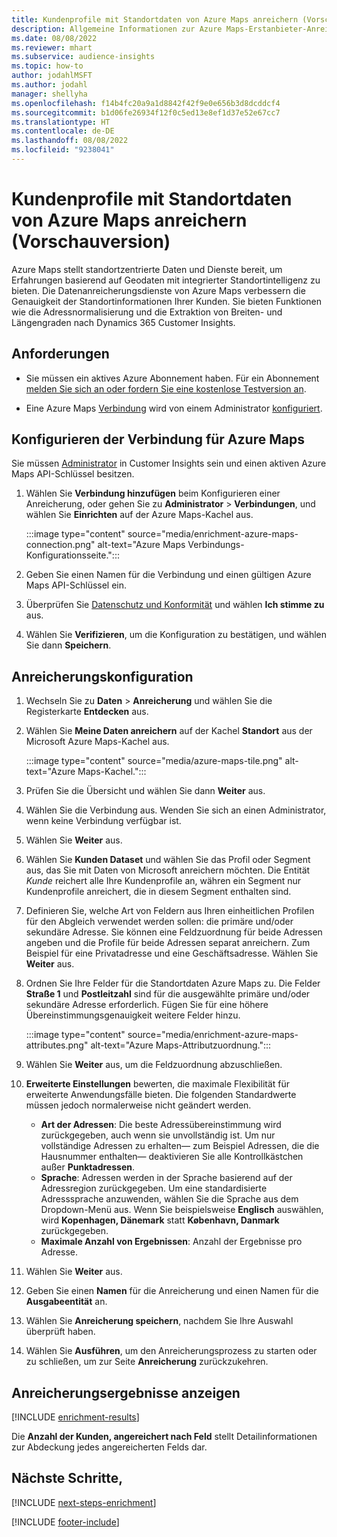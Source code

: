 ```yaml
---
title: Kundenprofile mit Standortdaten von Azure Maps anreichern (Vorschauversion)
description: Allgemeine Informationen zur Azure Maps-Erstanbieter-Anreicherung.
ms.date: 08/08/2022
ms.reviewer: mhart
ms.subservice: audience-insights
ms.topic: how-to
author: jodahlMSFT
ms.author: jodahl
manager: shellyha
ms.openlocfilehash: f14b4fc20a9a1d8842f42f9e0e656b3d8dcddcf4
ms.sourcegitcommit: b1d06fe26934f12f0c5ed13e8ef1d37e52e67cc7
ms.translationtype: HT
ms.contentlocale: de-DE
ms.lasthandoff: 08/08/2022
ms.locfileid: "9238041"
---
```

# <a name="enrich-customer-profiles-with-location-data-from-azure-maps-preview"></a>Kundenprofile mit Standortdaten von Azure Maps anreichern (Vorschauversion)

Azure Maps stellt standortzentrierte Daten und Dienste bereit, um Erfahrungen basierend auf Geodaten mit integrierter Standortintelligenz zu bieten. Die Datenanreicherungsdienste von Azure Maps verbessern die Genauigkeit der Standortinformationen Ihrer Kunden. Sie bieten Funktionen wie die Adressnormalisierung und die Extraktion von Breiten- und Längengraden nach Dynamics 365 Customer Insights.

## <a name="prerequisites"></a>Anforderungen

- Sie müssen ein aktives Azure Abonnement haben. Für ein Abonnement [melden Sie sich an oder fordern Sie eine kostenlose Testversion an](https://azure.microsoft.com/services/azure-maps/).

- Eine Azure Maps [Verbindung](connections.md) wird von einem Administrator [konfiguriert](#configure-the-connection-for-azure-maps).

## <a name="configure-the-connection-for-azure-maps"></a>Konfigurieren der Verbindung für Azure Maps

Sie müssen [Administrator](permissions.md#admin) in Customer Insights sein und einen aktiven Azure Maps API-Schlüssel besitzen.

1. Wählen Sie **Verbindung hinzufügen** beim Konfigurieren einer Anreicherung, oder gehen Sie zu **Administrator** > **Verbindungen**, und wählen Sie **Einrichten** auf der Azure Maps-Kachel aus.

   :::image type="content" source="media/enrichment-azure-maps-connection.png" alt-text="Azure Maps Verbindungs-Konfigurationsseite.":::

1. Geben Sie einen Namen für die Verbindung und einen gültigen Azure Maps API-Schlüssel ein.

1. Überprüfen Sie [Datenschutz und Konformität](connections.md#data-privacy-and-compliance) und wählen **Ich stimme zu** aus.

1. Wählen Sie **Verifizieren**, um die Konfiguration zu bestätigen, und wählen Sie dann **Speichern**.

## <a name="configure-the-enrichment"></a>Anreicherungskonfiguration

1. Wechseln Sie zu **Daten** > **Anreicherung** und wählen Sie die Registerkarte **Entdecken** aus.

1. Wählen Sie **Meine Daten anreichern** auf der Kachel **Standort** aus der Microsoft Azure Maps-Kachel aus.

   :::image type="content" source="media/azure-maps-tile.png" alt-text="Azure Maps-Kachel.":::

1. Prüfen Sie die Übersicht und wählen Sie dann **Weiter** aus.

1. Wählen Sie die Verbindung aus. Wenden Sie sich an einen Administrator, wenn keine Verbindung verfügbar ist.

1. Wählen Sie **Weiter** aus.

1. Wählen Sie **Kunden Dataset** und wählen Sie das Profil oder Segment aus, das Sie mit Daten von Microsoft anreichern möchten. Die Entität *Kunde* reichert alle Ihre Kundenprofile an, währen ein Segment nur Kundenprofile anreichert, die in diesem Segment enthalten sind.

1. Definieren Sie, welche Art von Feldern aus Ihren einheitlichen Profilen für den Abgleich verwendet werden sollen: die primäre und/oder sekundäre Adresse. Sie können eine Feldzuordnung für beide Adressen angeben und die Profile für beide Adressen separat anreichern. Zum Beispiel für eine Privatadresse und eine Geschäftsadresse. Wählen Sie **Weiter** aus.

1. Ordnen Sie Ihre Felder für die Standortdaten Azure Maps zu. Die Felder **Straße 1** und **Postleitzahl** sind für die ausgewählte primäre und/oder sekundäre Adresse erforderlich. Fügen Sie für eine höhere Übereinstimmungsgenauigkeit weitere Felder hinzu.

   :::image type="content" source="media/enrichment-azure-maps-attributes.png" alt-text="Azure Maps-Attributzuordnung.":::

1. Wählen Sie **Weiter** aus, um die Feldzuordnung abzuschließen.

1. **Erweiterte Einstellungen** bewerten, die maximale Flexibilität für erweiterte Anwendungsfälle bieten. Die folgenden Standardwerte müssen jedoch normalerweise nicht geändert werden.

   - **Art der Adressen**: Die beste Adressübereinstimmung wird zurückgegeben, auch wenn sie unvollständig ist. Um nur vollständige Adressen zu erhalten&mdash; zum Beispiel Adressen, die die Hausnummer enthalten&mdash; deaktivieren Sie alle Kontrollkästchen außer **Punktadressen**.
   - **Sprache**: Adressen werden in der Sprache basierend auf der Adressregion zurückgegeben. Um eine standardisierte Adresssprache anzuwenden, wählen Sie die Sprache aus dem Dropdown-Menü aus. Wenn Sie beispielsweise **Englisch** auswählen, wird **Kopenhagen, Dänemark** statt **København, Danmark** zurückgegeben.
   - **Maximale Anzahl von Ergebnissen**: Anzahl der Ergebnisse pro Adresse.

1. Wählen Sie **Weiter** aus.

1. Geben Sie einen **Namen** für die Anreicherung und einen Namen für die **Ausgabeentität** an.

1. Wählen Sie **Anreicherung speichern**, nachdem Sie Ihre Auswahl überprüft haben.

1. Wählen Sie **Ausführen**, um den Anreicherungsprozess zu starten oder zu schließen, um zur Seite **Anreicherung** zurückzukehren.

## <a name="view-enrichment-results"></a>Anreicherungsergebnisse anzeigen

[!INCLUDE [enrichment-results](includes/enrichment-results.md)]

Die **Anzahl der Kunden, angereichert nach Feld** stellt Detailinformationen zur Abdeckung jedes angereicherten Felds dar.

## <a name="next-steps"></a>Nächste Schritte,

[!INCLUDE [next-steps-enrichment](includes/next-steps-enrichment.md)]

[!INCLUDE [footer-include](includes/footer-banner.md)]
